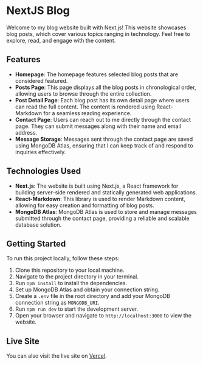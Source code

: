 # NextJS Blog

Welcome to my blog website built with Next.js! This website showcases blog posts, which cover various topics ranging in technology. Feel free to explore, read, and engage with the content.

## Features

- **Homepage**: The homepage features selected blog posts that are considered featured.
- **Posts Page**: This page displays all the blog posts in chronological order, allowing users to browse through the entire collection.
- **Post Detail Page**: Each blog post has its own detail page where users can read the full content. The content is rendered using React-Markdown for a seamless reading experience.
- **Contact Page**: Users can reach out to me directly through the contact page. They can submit messages along with their name and email address.
- **Message Storage**: Messages sent through the contact page are saved using MongoDB Atlas, ensuring that I can keep track of and respond to inquiries effectively.

## Technologies Used

- **Next.js**: The website is built using Next.js, a React framework for building server-side rendered and statically generated web applications.
- **React-Markdown**: This library is used to render Markdown content, allowing for easy creation and formatting of blog posts.
- **MongoDB Atlas**: MongoDB Atlas is used to store and manage messages submitted through the contact page, providing a reliable and scalable database solution.

## Getting Started

To run this project locally, follow these steps:

1. Clone this repository to your local machine.
2. Navigate to the project directory in your terminal.
3. Run `npm install` to install the dependencies.
4. Set up MongoDB Atlas and obtain your connection string.
5. Create a `.env` file in the root directory and add your MongoDB connection string as `MONGODB_URI`.
6. Run `npm run dev` to start the development server.
7. Open your browser and navigate to `http://localhost:3000` to view the website.

## Live Site

You can also visit the live site on [Vercel](https://nextjs-blog-rabis-projects.vercel.app/).
